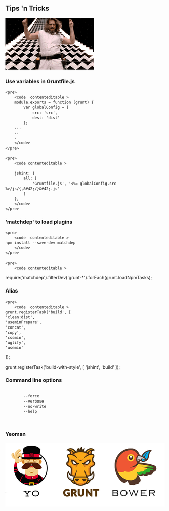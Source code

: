 <section>
	<h2>Tips 'n Tricks</h2>
    <img src="img/dude_4.gif">
</section>
<section>
	<h3>Use variables in Gruntfile.js</h3>

	<pre>
		<code  contenteditable >
		module.exports = function (grunt) {
  			var globalConfig = {
    			src: 'src',
    			dest: 'dist'
  			};
  		...
  		..
  		.
		</code>
	</pre>
	
	<pre>
		<code contenteditable >

  		jshint: {
      		all: [
      			'Gruntfile.js', '<%= globalConfig.src %>/js/{,&#42;/}&#42;.js'
      		]
      	},
    	</code>
	</pre>

</section>

<section>
	<h3>'matchdep' to load plugins</h3>

	<pre>
		<code  contenteditable >
	npm install --save-dev matchdep
		</code>
	</pre>
	
	<pre>
		<code contenteditable >
  require('matchdep').filterDev('grunt-*').forEach(grunt.loadNpmTasks);
    	</code>
	</pre>

</section>

<section>
	<h3>Alias</h3>

	<pre>
		<code  contenteditable >
	grunt.registerTask('build', [
    'clean:dist',
    'useminPrepare',
    'concat',
    'copy',
    'cssmin',
    'uglify',
    'usemin'
  ]);

  grunt.registerTask('build-with-style', [
    'jshint',
    'build'
  ]);
		</code>
	</pre>
</section>

<section>
	<h3>Command line options</h3>
	<pre>
		<code  contenteditable >
		--force
		--verbose
		--no-write
		--help
		</code>
	</pre>
</section>
<section>
	<h3>Yeoman</h3>
	<img src="img/toolset.png">
</section>